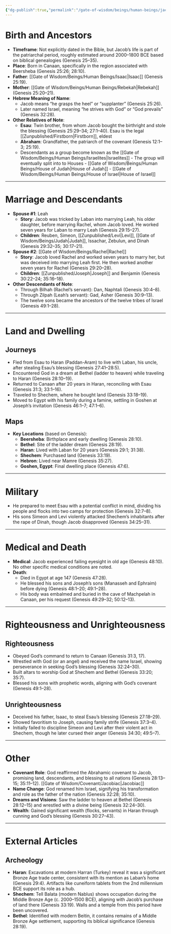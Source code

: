 ```yaml
---
{"dg-publish":true,"permalink":"/gate-of-wisdom/beings/human-beings/jacob/","tags":["#GateWisdom","HumanBeing"]}
---
```



# Birth and Ancestors
- **Timeframe**: Not explicitly dated in the Bible, but Jacob’s life is part of the patriarchal period, roughly estimated around 2000–1800 BCE based on biblical genealogies (Genesis 25–35).
- **Place**: Born in Canaan, specifically in the region associated with Beersheba (Genesis 25:26; 28:10).
- **Father**: [[Gate of Wisdom/Beings/Human Beings/Isaac\|Isaac]] (Genesis 25:19).
- **Mother**: [[Gate of Wisdom/Beings/Human Beings/Rebekah\|Rebekah]] (Genesis 25:20–21).
- **Hebrew Meaning of Name**: 
	- Jacob means “he grasps the heel” or “supplanter” (Genesis 25:26). 
	- Later named Israel, meaning “he strives with God” or “God prevails” (Genesis 32:28).
- **Other Relatives of Note**:
  - **Esau**: Twin brother, from whom Jacob bought the birthright and stole the blessing (Genesis 25:29–34; 27:1–40). Esau is the legal [[Zunpublished/Firstborn\|Firstborn]], eldest
  - **Abraham**: Grandfather, the patriarch of the covenant (Genesis 12:1–3; 25:19).
  - Descendants as a group become known as the [[Gate of Wisdom/Beings/Human Beings/Israelites\|Israelites]]
		- The group will eventually split into to Houses
			- [[Gate of Wisdom/Beings/Human Beings/House of Judah\|House of Judah]]
			- [[Gate of Wisdom/Beings/Human Beings/House of Israel\|House of Israel]]

---

# Marriage and Descendants
- **Spouse #1**: Leah
  - **Story**: Jacob was tricked by Laban into marrying Leah, his older daughter, before marrying Rachel, whom Jacob loved. He worked seven years for Laban to marry Leah (Genesis 29:15–27).
  - **Children**: Reuben, Simeon, [[Zunpublished/Levi\|Levi]], [[Gate of Wisdom/Beings/Judah\|Judah]], Issachar, Zebulun, and Dinah (Genesis 29:32–35; 30:17–21).
- **Spouse #2**: [[Gate of Wisdom/Beings/Rachel\|Rachel]]
  - **Story**: Jacob loved Rachel and worked seven years to marry her, but was deceived into marrying Leah first. He then worked another seven years for Rachel (Genesis 29:20–28).
  - **Children**: [[Zunpublished/Joseph\|Joseph]] and Benjamin (Genesis 30:22–24; 35:16–18).
- **Other Descendants of Note**:
  - Through Bilhah (Rachel’s servant): Dan, Naphtali (Genesis 30:4–8).
  - Through Zilpah (Leah’s servant): Gad, Asher (Genesis 30:9–13).
  - The twelve sons became the ancestors of the twelve tribes of Israel (Genesis 49:1–28).

---

# Land and Dwelling
## Journeys
- Fled from Esau to Haran (Paddan-Aram) to live with Laban, his uncle, after stealing Esau’s blessing (Genesis 27:41–28:5).
- Encountered God in a dream at Bethel (ladder to heaven) while traveling to Haran (Genesis 28:10–19).
- Returned to Canaan after 20 years in Haran, reconciling with Esau (Genesis 31:3; 33:1–16).
- Traveled to Shechem, where he bought land (Genesis 33:18–19).
- Moved to Egypt with his family during a famine, settling in Goshen at Joseph’s invitation (Genesis 46:1–7; 47:1–6).

## Maps
- **Key Locations** (based on Genesis):
  - **Beersheba**: Birthplace and early dwelling (Genesis 28:10).
  - **Bethel**: Site of the ladder dream (Genesis 28:19).
  - **Haran**: Lived with Laban for 20 years (Genesis 29:1; 31:38).
  - **Shechem**: Purchased land (Genesis 33:19).
  - **Hebron**: Lived near Mamre (Genesis 35:27).
  - **Goshen, Egypt**: Final dwelling place (Genesis 47:6).

---

# Military
- He prepared to meet Esau with a potential conflict in mind, dividing his people and flocks into two camps for protection (Genesis 32:7–8).
- His sons Simeon and Levi violently attacked Shechem’s inhabitants after the rape of Dinah, though Jacob disapproved (Genesis 34:25–31).

---

# Medical and Death
- **Medical**: Jacob experienced failing eyesight in old age (Genesis 48:10). No other specific medical conditions are noted.
- **Death**: 
	- Died in Egypt at age 147 (Genesis 47:28). 
	- He blessed his sons and Joseph’s sons (Manasseh and Ephraim) before dying (Genesis 48:1–20; 49:1–28). 
	- His body was embalmed and buried in the cave of Machpelah in Canaan, per his request (Genesis 49:29–32; 50:12–13).

---

# Righteousness and Unrighteousness
## Righteousness
- Obeyed God’s command to return to Canaan (Genesis 31:3, 17).
- Wrestled with God (or an angel) and received the name Israel, showing perseverance in seeking God’s blessing (Genesis 32:24–30).
- Built altars to worship God at Shechem and Bethel (Genesis 33:20; 35:7).
- Blessed his sons with prophetic words, aligning with God’s covenant (Genesis 49:1–28).

## Unrighteousness
- Deceived his father, Isaac, to steal Esau’s blessing (Genesis 27:18–29).
- Showed favoritism to Joseph, causing family strife (Genesis 37:3–4).
- Initially failed to discipline Simeon and Levi after their violent act in Shechem, though he later cursed their anger (Genesis 34:30; 49:5–7).

---

# Other
- **Covenant Role**: God reaffirmed the Abrahamic covenant to Jacob, promising land, descendants, and blessing to all nations (Genesis 28:13–15; 35:11–12). [[Gate of Wisdom/Covenant/Jacobiac\|Jacobiac]]
- **Name Change**: God renamed him Israel, signifying his transformation and role as the father of the nation (Genesis 32:28; 35:10).
- **Dreams and Visions**: Saw the ladder to heaven at Bethel (Genesis 28:12–15) and wrestled with a divine being (Genesis 32:24–30).
- **Wealth**: Gained significant wealth (flocks, servants) in Haran through cunning and God’s blessing (Genesis 30:27–43).

---

# External Articles
## Archeology
-  **Haran**: Excavations at modern Harran (Turkey) reveal it was a significant Bronze Age trade center, consistent with its mention as Laban’s home (Genesis 29:4). Artifacts like cuneiform tablets from the 2nd millennium BCE support its role as a hub.
- **Shechem**: Tell Balata (modern Nablus) shows occupation during the Middle Bronze Age (c. 2000–1500 BCE), aligning with Jacob’s purchase of land there (Genesis 33:19). Walls and a temple from this period have been uncovered.
- **Bethel**: Identified with modern Beitin, it contains remains of a Middle Bronze Age settlement, supporting its biblical significance (Genesis 28:19).
